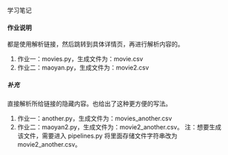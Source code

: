 学习笔记

#### 作业说明
都是使用解析链接，然后跳转到具体详情页，再进行解析内容的。
1. 作业一：movies.py，生成文件为：movie.csv
2. 作业二：maoyan.py，生成文件为：movie2.csv


##### 补充
直接解析所给链接的隐藏内容。也给出了这种更方便的写法。
1. 作业一：another.py，生成文件为：movies_another.csv
2. 作业二：maoyan2.py，生成文件为：movie2_another.csv。
注：想要生成该文件，需要进入 pipelines.py 将里面存储文件字符串改为 movie2_another.csv。
